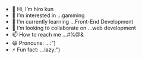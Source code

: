 - 👋 Hi, I’m hiro kun
- 👀 I’m interested in ...gamming
- 🌱 I’m currently learning ...Front-End Development
- 💞️ I’m looking to collaborate on ...web development
- 📫 How to reach me ...#%@&
- 😄 Pronouns: ...:")
- ⚡ Fun fact: ...lazy:")

<!---
hiro224/hiro224 is a ✨ special ✨ repository because its `README.md` (this file) appears on your GitHub profile.
You can click the Preview link to take a look at your changes.
--->
